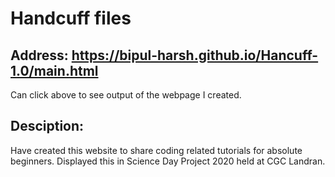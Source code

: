 # Handcuff files
## Address: https://bipul-harsh.github.io/Hancuff-1.0/main.html
Can click above to see output of the webpage I created.
## Desciption:
Have created this website to share coding related tutorials for absolute beginners.
Displayed this in Science Day Project 2020 held at CGC Landran.
